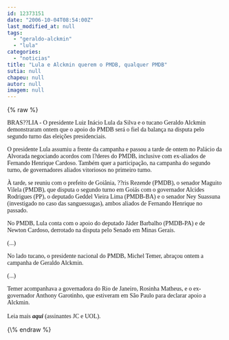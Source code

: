 ```yaml
---
id: 12373151
date: "2006-10-04T08:54:00Z"
last_modified_at: null
tags:
  - "geraldo-alckmin"
  - "lula"
categories:
  - "noticias"
title: "Lula e Alckmin querem o PMDB, qualquer PMDB"
sutia: null
chapeu: null
autor: null
imagem: null
---
```

{\% raw %}
<p><P><FONT face=Verdana>BRAS??LIA - O presidente Luiz Inácio Lula da Silva e o tucano Geraldo Alckmin demonstraram ontem que o apoio do PMDB será o fiel da balança na disputa pelo segundo turno das eleições presidenciais. </FONT></P></p>
<p><P><FONT face=Verdana>O presidente Lula assumiu a frente da campanha e passou a tarde de ontem no Palácio da Alvorada negociando acordos com l?deres do PMDB, inclusive com ex-aliados de Fernando Henrique Cardoso. Também quer a participação, na campanha do segundo turno, de governadores aliados vitoriosos no primeiro turno. </FONT></P></p>
<p><P><FONT face=Verdana>À tarde, se reuniu com o prefeito de Goiânia, ??ris Rezende (PMDB), o senador Maguito Vilela (PMDB), que disputa o segundo turno em Goiás com o governador Alcides Rodrigues (PP), o deputado Geddel Vieira Lima (PMDB-BA) e o senador Ney Suassuna (investigado no caso das sanguessugas), ambos aliados de Fernando Henrique no passado. </FONT></P></p>
<p><P><FONT face=Verdana>No PMDB, Lula conta com o apoio do deputado Jáder Barbalho (PMDB-PA) e de Newton Cardoso, derrotado na disputa pelo Senado em Minas Gerais. </FONT></P></p>
<p><P><FONT face=Verdana>(...)</FONT></P></p>
<p><P><FONT face=Verdana>No lado tucano, o presidente nacional do PMDB, Michel Temer, abraçou ontem a campanha de Geraldo Alckmin. </FONT></P></p>
<p><P><FONT face=Verdana>(...)</FONT></P></p>
<p><P><FONT face=Verdana>Temer acompanhava a governadora do Rio de Janeiro, Rosinha Matheus, e o ex-governador Anthony Garotinho, que estiveram em São Paulo para declarar apoio a Alckmin.<BR></FONT><FONT face=Verdana><BR>Leia mais <STRONG><EM>aqui</EM></STRONG> (assinantes JC e UOL).</FONT></P> </p>
{\% endraw %}